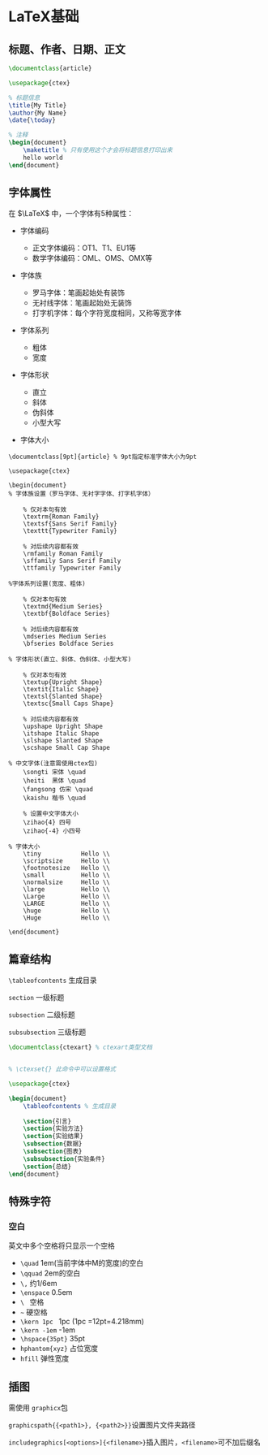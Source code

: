 # LaTeX基础

## 标题、作者、日期、正文

```latex
\documentclass{article}

\usepackage{ctex}

% 标题信息
\title{My Title}
\author{My Name}
\date{\today}

% 注释
\begin{document}
	\maketitle % 只有使用这个才会将标题信息打印出来
	hello world
\end{document}
```

## 字体属性

在 $\LaTeX$ 中，一个字体有5种属性：

+ 字体编码
  + 正文字体编码：OT1、T1、EU1等
  + 数学字体编码：OML、OMS、OMX等

+ 字体族
  + 罗马字体：笔画起始处有装饰
  + 无衬线字体：笔画起始处无装饰
  + 打字机字体：每个字符宽度相同，又称等宽字体
+ 字体系列
  + 粗体
  + 宽度
+ 字体形状
  + 直立
  + 斜体
  + 伪斜体
  + 小型大写
+ 字体大小

```late
\documentclass[9pt]{article} % 9pt指定标准字体大小为9pt

\usepackage{ctex}

\begin{document}
% 字体族设置（罗马字体、无衬字字体、打字机字体）
	
	% 仅对本句有效
	\textrm{Roman Family} 
	\textsf{Sans Serif Family}
	\texttt{Typewriter Family} 
	
	% 对后续内容都有效
	\rmfamily Roman Family 
	\sffamily Sans Serif Family
	\ttfamily Typewriter Family 
	
%字体系列设置(宽度、粗体)

	% 仅对本句有效
	\textmd{Medium Series}
	\textbf{Boldface Series}
	
	% 对后续内容都有效
	\mdseries Medium Series
	\bfseries Boldface Series
	
% 字体形状(直立、斜体、伪斜体、小型大写)

	% 仅对本句有效
	\textup{Upright Shape}
	\textit{Italic Shape}
	\textsl{Slanted Shape}
	\textsc{Small Caps Shape}
	
	% 对后续内容都有效
	\upshape Upright Shape
	\itshape Italic Shape
	\slshape Slanted Shape
	\scshape Small Cap Shape
	
% 中文字体(注意需使用ctex包)
	\songti 宋体 \quad
	\heiti  黑体 \quad
	\fangsong 仿宋 \quad
	\kaishu 楷书 \quad
	
	% 设置中文字体大小
	\zihao{4} 四号 
	\zihao{-4} 小四号 
	
% 字体大小
	\tiny			Hello \\
	\scriptsize		Hello \\
	\footnotesize	Hello \\
	\small			Hello \\
	\normalsize 	Hello \\
	\large			Hello \\
	\Large			Hello \\
	\LARGE			Hello \\
	\huge			Hello \\
	\Huge			Hello \\
	
\end{document}
```

## 篇章结构

`\tableofcontents` 生成目录

`section` 一级标题

`subsection` 二级标题

`subsubsection` 三级标题

```latex
\documentclass{ctexart} % ctexart类型文档


% \ctexset{} 此命令中可以设置格式

\usepackage{ctex}

\begin{document}	
	\tableofcontents % 生成目录
	
	\section{引言}
	\section{实验方法}
	\section{实验结果}
	\subsection{数据}
	\subsection{图表}
	\subsubsection{实验条件}
	\section{总结}
\end{document}
```

## 特殊字符

### 空白

英文中多个空格将只显示一个空格

+ `\quad` 1em(当前字体中M的宽度)的空白
+ `\qquad` 2em的空白
+ `\,` 约1/6em
+ `\enspace` 0.5em
+ `\ ` 空格
+ `~` 硬空格
+ `\kern 1pc ` 1pc (1pc =12pt=4.218mm)
+ `\kern -1em` -1em
+ `\hspace{35pt}` 35pt
+ `hphantom{xyz}` 占位宽度
+ `hfill` 弹性宽度

## 插图

需使用 `graphicx`包

`graphicspath{{<path1>}, {<path2>}}`设置图片文件夹路径

`includegraphics[<options>]{<filename>}`插入图片，`<filename>`可不加后缀名



